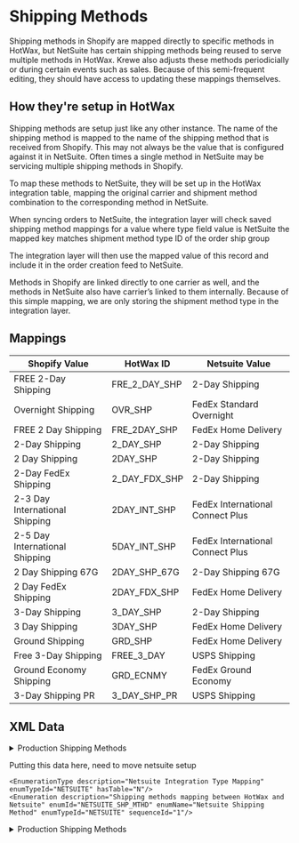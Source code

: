 # Shipping Methods
Shipping methods in Shopify are mapped directly to specific methods in HotWax, but NetSuite has certain shipping methods being reused to serve multiple methods in HotWax.
Krewe also adjusts these methods periodicially or during certain events such as sales. Because of this semi-frequent editing, they should have access to updating these mappings themselves.

## How they're setup in HotWax
Shipping methods are setup just like any other instance. The name of the shipping method is mapped to the name of the shipping method that is received from Shopify. This may not always be the value that is configured against it in NetSuite. Often times a single method in NetSuite may be servicing multiple shipping methods in Shopify.

To map these methods to NetSuite, they will be set up in the HotWax integration table, mapping the original carrier and shipment method combination to the corresponding method in NetSuite.

When syncing orders to NetSuite, the integration layer will check saved shipping method mappings for a value where
type field value is NetSuite
the mapped key matches shipment method type ID of the order ship group

The integration layer will then use the mapped value of this record and include it in the order creation feed to NetSuite.

Methods in Shopify are linked directly to one carrier as well, and the methods in NetSuite also have carrier’s linked to them internally. Because of this simple mapping, we are only storing the shipment method type in the integration layer. 

<!-- todo: identify the mappings that are actually used in production -->

## Mappings

| Shopify Value                             | HotWax ID             | Netsuite Value                             |
|-------------------------------------------|-----------------------|--------------------------------------------|
| FREE 2-Day Shipping                       | FRE_2_DAY_SHP         | 2-Day Shipping                             |
| Overnight Shipping                        | OVR_SHP               | FedEx Standard Overnight                   |
| FREE 2 Day Shipping                       | FRE_2DAY_SHP          | FedEx Home Delivery                        |
| 2-Day Shipping                            | 2_DAY_SHP             | 2-Day Shipping                             |
| 2 Day Shipping                            | 2DAY_SHP              | 2-Day Shipping                             |
| 2-Day FedEx Shipping                      | 2_DAY_FDX_SHP         | 2-Day Shipping                             |
| 2-3 Day International Shipping            | 2DAY_INT_SHP          | FedEx International Connect Plus           |
| 2-5 Day International Shipping            | 5DAY_INT_SHP          | FedEx International Connect Plus           |
| 2 Day Shipping 67G                        | 2DAY_SHP_67G          | 2-Day Shipping 67G                         |
| 2 Day FedEx Shipping                      | 2DAY_FDX_SHP          | FedEx Home Delivery                        |
| 3-Day Shipping                            | 3_DAY_SHP             | 2-Day Shipping                             |
| 3 Day Shipping                            | 3DAY_SHP              | FedEx Home Delivery                        |
| Ground Shipping                           | GRD_SHP               | FedEx Home Delivery                        |
| Free 3-Day Shipping                       | FREE_3_DAY            | USPS Shipping                              |
| Ground Economy Shipping                   | GRD_ECNMY             | FedEx Ground Economy                       |
| 3-Day Shipping PR                         | 3_DAY_SHP_PR          | USPS Shipping                              |

## XML Data

<details>
<summary>Production Shipping Methods</summary>

```xml
<ShipmentMethodType description="FREE 2-Day Shipping" shipmentMethodTypeId="FRE_2_DAY_SHP" parentTypeId="SECOND_DAY"/>
<CarrierShipmentMethod partyId="FEDEX" roleTypeId="CARRIER" shipmentMethodTypeId="FRE_2_DAY_SHP" sequenceNumber="63" deliveryDays="2"/>
<ShopifyShopCarrierShipment shopId="SHOP" carrierPartyId="_NA_" shipmentMethodTypeId="FRE_2_DAY_SHP" shopifyShippingMethod="FREE 2-Day Shipping"/>

<ShipmentMethodType description="Overnight Shipping" shipmentMethodTypeId="OVR_SHP" parentTypeId="NEXT_DAY"/>
<CarrierShipmentMethod partyId="FEDEX" roleTypeId="CARRIER" shipmentMethodTypeId="OVR_SHP" sequenceNumber="68" deliveryDays="1"/>
<ShopifyShopCarrierShipment shopId="SHOP" carrierPartyId="FEDEX" shipmentMethodTypeId="OVR_SHP" shopifyShippingMethod="Overnight Shipping"/>

<ShipmentMethodType description="FREE 2 Day Shipping" shipmentMethodTypeId="FRE_2DAY_SHP" parentTypeId="NEXT_DAY"/>
<CarrierShipmentMethod partyId="FEDEX" roleTypeId="CARRIER" shipmentMethodTypeId="FRE_2DAY_SHP" sequenceNumber="69" deliveryDays="2"/>
<ShopifyShopCarrierShipment shopId="SHOP" carrierPartyId="FEDEX" shipmentMethodTypeId="FRE_2DAY_SHP" shopifyShippingMethod="FREE 2 Day Shipping"/>

<ShipmentMethodType description="Expedited shipping" shipmentMethodTypeId="EXPEDITED" parentTypeId="NEXT_DAY"/>
<CarrierShipmentMethod partyId="_NA_" roleTypeId="CARRIER" shipmentMethodTypeId="EXPEDITED" sequenceNumber="74" deliveryDays="1"/>
<ShopifyShopCarrierShipment shopId="SHOP" carrierPartyId="_NA_" shipmentMethodTypeId="EXPEDITED" shopifyShippingMethod="EXPEDITED"/>

<ShipmentMethodType description="2-Day Shipping" shipmentMethodTypeId="2_DAY_SHP" parentTypeId="SECOND_DAY"/>
<CarrierShipmentMethod partyId="_NA_" roleTypeId="CARRIER" shipmentMethodTypeId="2_DAY_SHP" sequenceNumber="76" deliveryDays="3"/>
<ShopifyShopCarrierShipment shopId="SHOP" carrierPartyId="_NA_" shipmentMethodTypeId="2_DAY_SHP" shopifyShippingMethod="2-Day Shipping"/>

<ShipmentMethodType description="2 Day Shipping" shipmentMethodTypeId="2DAY_SHP" parentTypeId="SECOND_DAY"/>
<CarrierShipmentMethod partyId="_NA_" roleTypeId="CARRIER" shipmentMethodTypeId="2DAY_SHP" sequenceNumber="77" deliveryDays="1"/>
<ShopifyShopCarrierShipment shopId="SHOP" carrierPartyId="_NA_" shipmentMethodTypeId="2DAY_SHP" shopifyShippingMethod="2 Day Shipping"/>

<ShipmentMethodType description="2-Day FedEx Shipping" shipmentMethodTypeId="2_DAY_FDX_SHP" parentTypeId="SECOND_DAY"/>
<CarrierShipmentMethod partyId="FEDEX" roleTypeId="CARRIER" shipmentMethodTypeId="2_DAY_FDX_SHP" sequenceNumber="78" deliveryDays="2"/>
<ShopifyShopCarrierShipment shopId="SHOP" carrierPartyId="_NA_" shipmentMethodTypeId="2_DAY_FDX_SHP" shopifyShippingMethod="2-Day FedEx Shipping"/>

<ShipmentMethodType description="2-3 Day International Shipping" shipmentMethodTypeId="2DAY_INT_SHP" parentTypeId="NEXT_DAY"/>
<CarrierShipmentMethod partyId="FEDEX" roleTypeId="CARRIER" shipmentMethodTypeId="2DAY_INT_SHP" sequenceNumber="82" deliveryDays="2"/>
<ShopifyShopCarrierShipment shopId="SHOP" carrierPartyId="FEDEX" shipmentMethodTypeId="2DAY_INT_SHP" shopifyShippingMethod="2-3 Day International Shipping"/>

<ShipmentMethodType description="2-5 Day International Shipping" shipmentMethodTypeId="5DAY_INT_SHP" parentTypeId="STANDARD"/>
<CarrierShipmentMethod partyId="FEDEX" roleTypeId="CARRIER" shipmentMethodTypeId="5DAY_INT_SHP" sequenceNumber="83" deliveryDays="3"/>
<ShopifyShopCarrierShipment shopId="SHOP" carrierPartyId="FEDEX" shipmentMethodTypeId="5DAY_INT_SHP" shopifyShippingMethod="2-5 Day International Shipping"/>

<ShipmentMethodType description="2 Day Shipping 67G" shipmentMethodTypeId="2DAY_SHP_67G" parentTypeId="NEXT_DAY"/> 
<CarrierShipmentMethod partyId="_NA_" roleTypeId="CARRIER" shipmentMethodTypeId="2DAY_SHP_67G" sequenceNumber="82" deliveryDays="2" /> 
<ShopifyShopCarrierShipment shopId="SHOP" carrierPartyId="_NA_" shipmentMethodTypeId="2DAY_SHP_67G" shopifyShippingMethod="2 Day Shipping 67G"/>

<ShipmentMethodType description="2 Day FedEx Shipping" shipmentMethodTypeId="2DAY_FDX_SHP" parentTypeId="NEXT_DAY"/> 
<CarrierShipmentMethod partyId="_NA_" roleTypeId="CARRIER" shipmentMethodTypeId="2DAY_FDX_SHP" sequenceNumber="83" deliveryDays="2" /> 
<ShopifyShopCarrierShipment shopId="SHOP" carrierPartyId="FEDEX" shipmentMethodTypeId="2DAY_FDX_SHP" shopifyShippingMethod="2 Day FedEx Shipping"/>

<ShipmentMethodType description="3-Day Shipping" shipmentMethodTypeId="3_DAY_SHP" parentTypeId="NEXT_DAY"/> 
<CarrierShipmentMethod partyId="_NA_" roleTypeId="CARRIER" shipmentMethodTypeId="3_DAY_SHP" sequenceNumber="84" deliveryDays="2" /> 
<ShopifyShopCarrierShipment shopId="SHOP" carrierPartyId="USPS" shipmentMethodTypeId="3_DAY_SHP" shopifyShippingMethod="3-Day Shipping"/>

<ShipmentMethodType description="3 Day Shipping" shipmentMethodTypeId="3DAY_SHP" parentTypeId="NEXT_DAY"/> 
<CarrierShipmentMethod partyId="_NA_" roleTypeId="CARRIER" shipmentMethodTypeId="3DAY_SHP" sequenceNumber="85" deliveryDays="2" /> 
<ShopifyShopCarrierShipment shopId="SHOP" carrierPartyId="FEDEX" shipmentMethodTypeId="3DAY_SHP" shopifyShippingMethod="3 Day Shipping"/>

<ShipmentMethodType description="Ground Shipping" shipmentMethodTypeId="GRD_SHP" parentTypeId="STANDARD"/> 
<CarrierShipmentMethod partyId="_NA_" roleTypeId="CARRIER" shipmentMethodTypeId="GRD_SHP" sequenceNumber="87" deliveryDays="3" /> 
<ShopifyShopCarrierShipment shopId="SHOP" carrierPartyId="FEDEX" shipmentMethodTypeId="GRD_SHP" shopifyShippingMethod="Ground Shipping"/>

<ShipmentMethodType description="Free 3-Day Shipping" shipmentMethodTypeId="FREE_3_DAY" parentTypeId="STANDARD"/> 
<CarrierShipmentMethod partyId="_NA_" roleTypeId="CARRIER" shipmentMethodTypeId="FREE_3_DAY" sequenceNumber="87" deliveryDays="3" /> 
<ShopifyShopCarrierShipment shopId="SHOP" carrierPartyId="USPS" shipmentMethodTypeId="Ground Shipping"/>

<ShipmentMethodType description="Ground Economy Shipping" shipmentMethodTypeId="GRD_ECNMY" parentTypeId="STANDARD"/> 
<CarrierShipmentMethod partyId="_NA_" roleTypeId="CARRIER" shipmentMethodTypeId="GRD_ECNMY" sequenceNumber="87" deliveryDays="3" /> 
<ShopifyShopCarrierShipment shopId="SHOP" carrierPartyId="FEDEX" shipmentMethodTypeId="GRD_ECNMY" shopifyShippingMethod="Ground Economy Shipping"/>

<ShipmentMethodType description="3-Day Shipping PR" shipmentMethodTypeId="3_DAY_SHP_PR" parentTypeId="STANDARD"/> 
<CarrierShipmentMethod partyId="_NA_" roleTypeId="CARRIER" shipmentMethodTypeId="3_DAY_SHP_PR" sequenceNumber="87" deliveryDays="3" /> 
<ShopifyShopCarrierShipment shopId="SHOP" carrierPartyId="USPS" shipmentMethodTypeId="3_DAY_SHP_PR" shopifyShippingMethod="3-Day Shipping PR"/>
```
</details>

Putting this data here, need to move netsuite setup
```
<EnumerationType description="Netsuite Integration Type Mapping" enumTypeId="NETSUITE" hasTable="N"/>
<Enumeration description="Shipping methods mapping between HotWax and Netsuite" enumId="NETSUITE_SHP_MTHD" enumName="Netsuite Shipping Method" enumTypeId="NETSUITE" sequenceId="1"/>
```

<details>
<summary>Production Shipping Methods</summary>
  
```xml
<IntegrationTypeMapping integrationMappingId="1" integrationTypeId="NETSUITE_SHP_MTHD" mappingKey="FRE_2_DAY_SHP" mappingValue="2-Day Shipping" />
<IntegrationTypeMapping integrationMappingId="2" integrationTypeId="NETSUITE_SHP_MTHD" mappingKey="OVR_SHP" mappingValue="FedEx Standard Overnight" />
<IntegrationTypeMapping integrationMappingId="3" integrationTypeId="NETSUITE_SHP_MTHD" mappingKey="FRE_2DAY_SHP" mappingValue="FedEx Home Delivery" />
<IntegrationTypeMapping integrationMappingId="4" integrationTypeId="NETSUITE_SHP_MTHD" mappingKey="2_DAY_SHP" mappingValue="2-Day Shipping" />
<IntegrationTypeMapping integrationMappingId="5" integrationTypeId="NETSUITE_SHP_MTHD" mappingKey="2DAY_SHP" mappingValue="2-Day Shipping" />
<IntegrationTypeMapping integrationMappingId="6" integrationTypeId="NETSUITE_SHP_MTHD" mappingKey="2_DAY_FDX_SHP" mappingValue="2-Day Shipping" />
<IntegrationTypeMapping integrationMappingId="7" integrationTypeId="NETSUITE_SHP_MTHD" mappingKey="2DAY_INT_SHP" mappingValue="FedEx International Connect Plus" />
<IntegrationTypeMapping integrationMappingId="8" integrationTypeId="NETSUITE_SHP_MTHD" mappingKey="5DAY_INT_SHP" mappingValue="FedEx International Connect Plus" />
<IntegrationTypeMapping integrationMappingId="9" integrationTypeId="NETSUITE_SHP_MTHD" mappingKey="2DAY_SHP_67G" mappingValue="2-Day Shipping 67G" />
<IntegrationTypeMapping integrationMappingId="10" integrationTypeId="NETSUITE_SHP_MTHD" mappingKey="2DAY_FDX_SHP" mappingValue="FedEx Home Delivery" />
<IntegrationTypeMapping integrationMappingId="11" integrationTypeId="NETSUITE_SHP_MTHD" mappingKey="3_DAY_SHP" mappingValue="2-Day Shipping" />
<IntegrationTypeMapping integrationMappingId="12" integrationTypeId="NETSUITE_SHP_MTHD" mappingKey="3DAY_SHP" mappingValue="FedEx Home Delivery" />
<IntegrationTypeMapping integrationMappingId="13" integrationTypeId="NETSUITE_SHP_MTHD" mappingKey="GRD_SHP" mappingValue="FedEx Home Delivery" />
<IntegrationTypeMapping integrationMappingId="14" integrationTypeId="NETSUITE_SHP_MTHD" mappingKey="FREE_3_DAY" mappingValue="USPS Shipping" />
<IntegrationTypeMapping integrationMappingId="15" integrationTypeId="NETSUITE_SHP_MTHD" mappingKey="GRD_ECNMY" mappingValue="FedEx Ground Economy" />
<IntegrationTypeMapping integrationMappingId="16" integrationTypeId="NETSUITE_SHP_MTHD" mappingKey="3_DAY_SHP_PR" mappingValue="USPS Shipping" />
```
</details>
